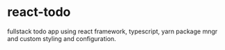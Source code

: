 
# react-todo

fullstack todo app using react framework, typescript, yarn package mngr and custom styling and configuration.
